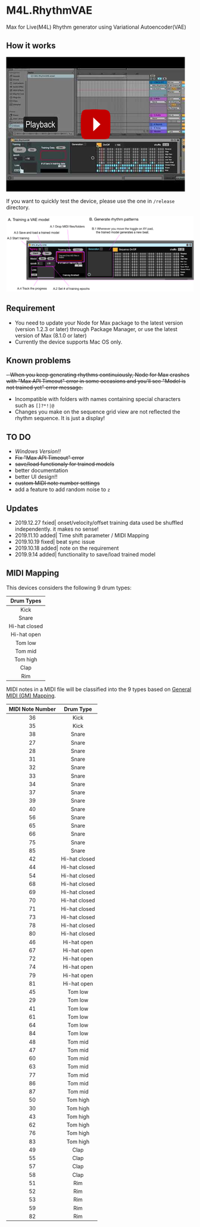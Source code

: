 # M4L.RhythmVAE
Max for Live(M4L) Rhythm generator using Variational Autoencoder(VAE) 

## How it works

[![M4L.RhythmVAE - VAE Rhythm Generator for Max for Live/Ableton Live](./images/youtube_video.png)](https://www.youtube.com/watch?v=rH7mEumq9wQ "M4L.RhythmVAE - VAE Rhythm Generator for Max for Live/Ableton Live")

If you want to quickly test the device, please use the one in `/release` directory.

![VAE Rhythm Generator in M4L(Max for Live) Device](./images/ui_memo.png)

## Requirement
- You need to update your Node for Max package to the latest version (version 1.2.3 or later) through Package Manager, or use the latest version of Max (8.1.0 or later)
- Currently the device supports Mac OS only.  


## Known problems
~~- When you keep generating rhythms continuiously, Node for Max crashes with "Max API Timeout" error in some occasions and you'll see "Model is not trained yet" error message.~~
- Incompatible with folders with names containing special characters such as `[]?*!|@`
- Changes you make on the sequence grid view are not reflected the rhythm sequence. It is just a display! 


## TO DO
- *Windows Version!!* 
- ~~Fix "Max API Timeout" error~~
- ~~save/load functionaly for trained models~~
- better documentation
- better UI design!!
- ~~custom MIDI note number settings~~
- add a feature to add random noise to `z` 


## Updates
- 2019.12.27 fxied| onset/velocity/offset training data used be shuffled independently. it makes no sense! 
- 2019.11.10 added| Time shift parameter / MIDI Mapping
- 2019.10.19 fixed| beat sync issue
- 2019.10.18 added| note on the requirement
- 2019.9.14 added| functionality to save/load trained model 


## MIDI Mapping

This devices considers the following 9 drum types:

  | Drum Types |
  |:-----:|
  | Kick  |
  | Snare |
  |Hi-hat closed |
  |Hi-hat open |
  |Tom low|
  |Tom mid|
  |Tom high|
  |Clap|
  |Rim|

MIDI notes in a MIDI file will be classified into the 9 types based on [General MIDI (GM) Mapping](https://www.midi.org/specifications-old/item/gm-level-1-sound-set).

 | MIDI Note Number | Drum Type | 
 |:-----:|:-----:|
 | 36| Kick |
 | 35| Kick | 
  | 38| Snare | 
   | 27| Snare | 
  |  28| Snare | 
   | 31| Snare | 
  |  32| Snare | 
  |  33| Snare | 
  |  34 | Snare | 
  |  37| Snare | 
  |  39| Snare | 
  |  40| Snare | 
  |  56| Snare | 
   | 65| Snare | 
  |  66| Snare | 
  |  75| Snare | 
| 85| Snare | 
|  42| Hi-hat closed | 
|   44| Hi-hat closed | 
 | 54| Hi-hat closed | 
 | 68| Hi-hat closed | 
 | 69| Hi-hat closed | 
 | 70| Hi-hat closed | 
 | 71| Hi-hat closed | 
 | 73| Hi-hat closed | 
 | 78| Hi-hat closed | 
 | 80| Hi-hat closed | 
 | 46| Hi-hat open | 
 | 67| Hi-hat open | 
 | 72| Hi-hat open | 
 | 74| Hi-hat open | 
 | 79| Hi-hat open | 
 | 81| Hi-hat open | 
 | 45| Tom low | 
 | 29| Tom low | 
 | 41| Tom low | 
 | 61| Tom low | 
 | 64| Tom low | 
 | 84| Tom low | 
 | 48| Tom mid | 
 | 47| Tom mid | 
 | 60| Tom mid | 
 | 63| Tom mid | 
 | 77| Tom mid | 
 | 86| Tom mid | 
 | 87| Tom mid | 
 | 50| Tom high | 
 | 30| Tom high | 
 | 43| Tom high | 
 | 62| Tom high | 
 | 76| Tom high | 
 | 83| Tom high | 
 | 49|Clap | 
 | 55|Clap | 
 | 57|Clap | 
 | 58|Clap | 
 | 51| Rim |  
 | 52| Rim |  
 | 53| Rim |  
 | 59| Rim | 
 | 82| Rim |  